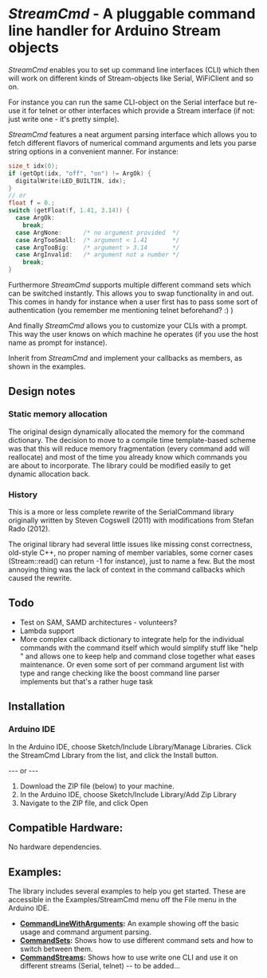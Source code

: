 # *StreamCmd* - A pluggable command line handler for Arduino Stream objects
*StreamCmd* enables you to set up command line interfaces (CLI) which then will work on different kinds of Stream-objects like Serial, WiFiClient and so on.

For instance you can run the same CLI-object on the Serial interface but re-use it for telnet or other interfaces which provide a Stream interface (if not: just write one - it's pretty simple).

*StreamCmd* features a neat argument parsing interface which allows you to fetch different flavors of numerical command arguments and lets you parse string options in a convenient manner. For instance:

```c++
size_t idx(0);
if (getOpt(idx, "off", "on") != ArgOk) {
  digitalWrite(LED_BUILTIN, idx);
}
// or
float f = 0.;
switch (getFloat(f, 1.41, 3.14)) {
  case ArgOk:
    break;
  case ArgNone:      /* no argument provided  */
  case ArgTooSmall:  /* argument < 1.41       */
  case ArgTooBig:    /* argument > 3.14       */
  case ArgInvalid:   /* argument not a number */
    break;
}  
```

Furthermore *StreamCmd* supports multiple different command sets which can be switched instantly. This allows you to swap functionality in and out. This comes in handy for instance when a user first has to pass some sort of authentication (you remember me mentioning telnet beforehand? :) )

And finally *StreamCmd* allows you to customize your CLIs with a prompt. This way the user knows on which machine he operates (if you use the host name as prompt for instance).

Inherit from *StreamCmd* and implement your callbacks as members, as shown in the examples.

## Design notes
### Static memory allocation
The original design dynamically allocated the memory for the command dictionary. The decision to move to a compile time template-based scheme was that this will reduce memory fragmentation (every command add will reallocate) and most of the time you already know which commands you are about to incorporate. The library could be modified easily to get dynamic allocation back.

### History
This is a more or less complete rewrite of the SerialCommand library originally written by Steven Cogswell (2011) with modifications from Stefan Rado (2012).

The original library had several little issues like missing const correctness, old-style C++, no proper naming of member variables, some corner cases (Stream::read() can return -1 for instance), just to name a few. But the most annoying thing was the lack of context in the command callbacks which caused the rewrite.

## Todo
* Test on SAM, SAMD architectures - volunteers?
* Lambda support
* More complex callback dictionary to integrate help for the individual commands with the command itself which would simplify stuff like "help <command name>" and allows one to keep help and command close together what eases maintenance. Or even some sort of per command argument list with type and range checking like the boost command line parser implements but that's a rather huge task

## Installation
### Arduino IDE
In the Arduino IDE, choose Sketch/Include Library/Manage Libraries.  Click the StreamCmd Library from the list, and click the Install button.

--- or ---

1. Download the ZIP file (below) to your machine.
2. In the Arduino IDE, choose Sketch/Include Library/Add Zip Library
3. Navigate to the ZIP file, and click Open

## Compatible Hardware:
No hardware dependencies.

## Examples:
The library includes several examples to help you get started. These are accessible in the Examples/StreamCmd menu off the File menu in the Arduino IDE.
* **[CommandLineWithArguments](examples/CommandLineWithArguments):** An example showing off the basic usage and command argument parsing.
* **[CommandSets](examples/CommandSets):** Shows how to use different command sets and how to switch between them.
* **[CommandStreams](examples/CommandStreams):** Shows how to use write one CLI and use it on different streams (Serial, telnet) -- to be added...
